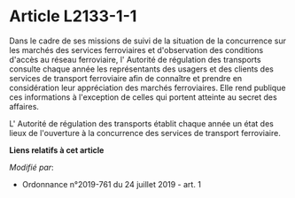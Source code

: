 # Article L2133-1-1

Dans le cadre de ses missions de suivi de la situation de la concurrence sur les marchés des services ferroviaires et
d'observation des conditions d'accès au réseau ferroviaire, l'       Autorité de régulation des transports consulte chaque
année les représentants des usagers et des clients des services de transport ferroviaire afin de connaître et prendre en
considération leur appréciation des marchés ferroviaires. Elle rend publique ces informations à l'exception de celles qui
portent atteinte au secret des affaires. 

L'       Autorité de régulation des transports établit chaque année un état des lieux de l'ouverture à la concurrence des
services de transport ferroviaire.

**Liens relatifs à cet article**

_Modifié par_:

  - Ordonnance n°2019-761 du 24 juillet 2019 - art. 1

